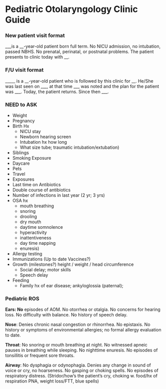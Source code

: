 # Pediatric Otolaryngology Clinic Guide

### New patient visit format

___is a __-year-old patient born full term. No NICU admission, no intubation, passed NBHS. No prenatal, perinatal, or postnatal problems. The patient presents to clinic today with __.

### F/U visit format

_____ is a __-year-old patient who is followed by this clinic for __. He/She was last seen on ___, at that time ___ was noted and the plan for the patient was ___. Today, the patient returns. Since then ___.

### NEED to ASK

* Weight
* Pregnancy
* Birth Hx
  * NICU stay
  * Newborn hearing screen
  * Intubation hx how long
  * What size tube; traumatic intubation/extubation)
* Siblings
* Smoking Exposure
* Daycare
* Pets
* Travel
* Exposures
* Last time on Antibiotics
* Double course of antibiotics
* Number of infections in last year (2 yr; 3 yrs)
* OSA hx
  * mouth breathing
  * snoring
  * drooling
  * dry mouth
  * daytime somnolence
  * hyperactivity
  * inattentiveness
  * day time napping
  * enuresis)
* Allergy testing
* Immunizations (Up to date Vaccines?)
* Growth (milestones?) height / weight / head circumference
  * Social delay; motor skills
  * Speech delay
* Feeding
  * Family hx of ear disease; ankyloglossia (paternal);

### Pediatric ROS

**Ears: No** episodes of AOM. No otorrhea or otalgia. No concerns for hearing loss. No difficulty with balance. No history of speech delay.

**Nose**: Denies chronic nasal congestion or rhinorrhea. No epistaxis. No history or symptoms of environmental allergies; no formal allergy evaluation to date.

**Throat**: No snoring or mouth breathing at night. No witnessed apneic pauses in breathing while sleeping. No nighttime enuresis. No episodes of tonsillitis or frequent sore throats.

**Airway**: No dysphagia or odynophagia. Denies any change in sound of voice or cry, no hoarseness. No gasping or choking spells. No episodes of respiratory distress. (Stridor/how’s the patient’s cry, choking w. food/hx of respiration PNA, weight loss/FTT, blue spells)